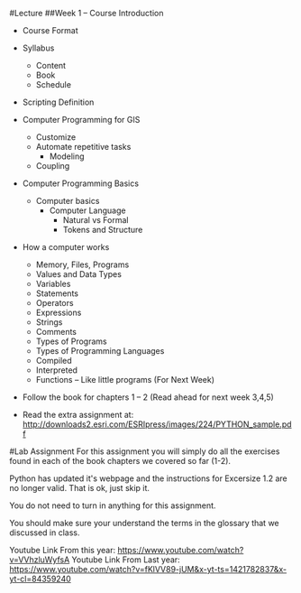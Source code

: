 #Lecture
##Week 1 – Course Introduction
* Course Format
* Syllabus
  * Content
  * Book
  * Schedule

* Scripting Definition
* Computer Programming for GIS
  * Customize
  * Automate repetitive tasks
    * Modeling
  * Coupling

* Computer Programming Basics
  * Computer basics
    * Computer Language
      * Natural vs Formal
      * Tokens and Structure
* How a computer works
  * Memory, Files, Programs
  * Values and Data Types
  * Variables
  * Statements
  * Operators
  * Expressions
  * Strings
  * Comments
  * Types of Programs
  * Types of Programming Languages
  * Compiled
  * Interpreted
  * Functions – Like little programs (For Next Week)


* Follow the book for chapters 1 – 2 (Read ahead for next week 3,4,5)
* Read the extra assignment at: http://downloads2.esri.com/ESRIpress/images/224/PYTHON_sample.pdf

#Lab Assignment
For this assignment you will simply do all the exercises found in each of the book chapters we covered so far (1-2).  

Python has updated it's webpage and the instructions for Excersize 1.2 are no longer valid.  That is ok, just skip it.

You do not need to turn in anything for this assignment.

You should make sure your understand the terms in the glossary that we discussed in class.

Youtube Link From this year: https://www.youtube.com/watch?v=VVhzluWyfsA
Youtube Link From Last year: https://www.youtube.com/watch?v=fKlVV89-jUM&x-yt-ts=1421782837&x-yt-cl=84359240
